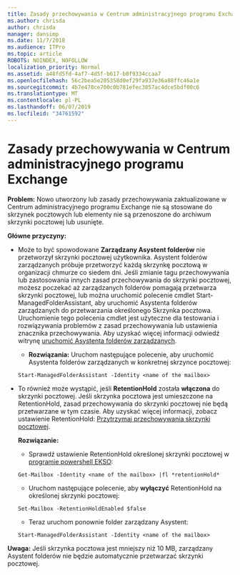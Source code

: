 ```yaml
---
title: Zasady przechowywania w Centrum administracyjnego programu Exchange nie działa
ms.author: chrisda
author: chrisda
manager: dansimp
ms.date: 11/7/2018
ms.audience: ITPro
ms.topic: article
ROBOTS: NOINDEX, NOFOLLOW
localization_priority: Normal
ms.assetid: a48fd5fd-4af7-4d5f-b617-b0f9334ccaa7
ms.openlocfilehash: 56c2bea5e205358d0ef29fa937e36a88ffc46a1e
ms.sourcegitcommit: 4b7e478ce700c0b781efec3857ac4dce5bdf00c6
ms.translationtype: MT
ms.contentlocale: pl-PL
ms.lasthandoff: 06/07/2019
ms.locfileid: "34761592"
---
```

# <a name="retention-policies-in-exchange-admin-center"></a>Zasady przechowywania w Centrum administracyjnego programu Exchange

 **Problem:** Nowo utworzony lub zasady przechowywania zaktualizowane w Centrum administracyjnego programu Exchange nie są stosowane do skrzynek pocztowych lub elementy nie są przenoszone do archiwum skrzynki pocztowej lub usunięte. 
  
 **Główne przyczyny:**
  
- Może to być spowodowane **Zarządzany Asystent folderów** nie przetworzył skrzynki pocztowej użytkownika. Asystent folderów zarządzanych próbuje przetworzyć każdą skrzynkę pocztową w organizacji chmurze co siedem dni. Jeśli zmianie tagu przechowywania lub zastosowania innych zasad przechowywania do skrzynki pocztowej, możesz poczekać aż zarządzanych folderów pomagają przetwarza skrzynki pocztowej, lub można uruchomić polecenie cmdlet Start-ManagedFolderAssistant, aby uruchomić Asystenta folderów zarządzanych do przetwarzania określonego Skrzynka pocztowa. Uruchomienie tego polecenia cmdlet jest użyteczne dla testowania i rozwiązywania problemów z zasad przechowywania lub ustawienia znacznika przechowywania. Aby uzyskać więcej informacji odwiedź witrynę [uruchomić Asystenta folderów zarządzanych](https://msdn.microsoft.com/library/gg271153%28v=exchsrvcs.149%29.aspx#managedfolderassist).
    
  - **Rozwiązania:** Uruchom następujące polecenie, aby uruchomić Asystenta folderów zarządzanych w konkretnej skrzynce pocztowej: 
    
  ```
  Start-ManagedFolderAssistant -Identity <name of the mailbox>
  ```

- To również może wystąpić, jeśli **RetentionHold** została **włączona** do skrzynki pocztowej. Jeśli skrzynka pocztowa jest umieszczone na RetentionHold, zasad przechowywania do skrzynki pocztowej nie będą przetwarzane w tym czasie. Aby uzyskać więcej informacji, zobacz ustawienie RetentionHold: [Przytrzymaj przechowywania skrzynki pocztowej](https://docs.microsoft.com/exchange/security-and-compliance/messaging-records-management/mailbox-retention-hold).
    
    **Rozwiązanie:**
    
  - Sprawdź ustawienie RetentionHold określonej skrzynki pocztowej w [programie powershell EKSO](https://docs.microsoft.com/powershell/exchange/exchange-online/connect-to-exchange-online-powershell/connect-to-exchange-online-powershell?view=exchange-ps):
    
  ```
  Get-Mailbox -Identity <name of the mailbox> |fl *retentionHold*
  ```

  - Uruchom następujące polecenie, aby **wyłączyć** RetentionHold na określonej skrzynki pocztowej: 
    
  ```
  Set-Mailbox -RetentionHoldEnabled $false
  ```

  - Teraz uruchom ponownie folder zarządzany Asystent:
    
  ```
  Start-ManagedFolderAssistant -Identity <name of the mailbox>
  ```

 **Uwaga:** Jeśli skrzynka pocztowa jest mniejszy niż 10 MB, zarządzany Asystent folderów nie będzie automatycznie przetwarzać skrzynki pocztowej. 
  

